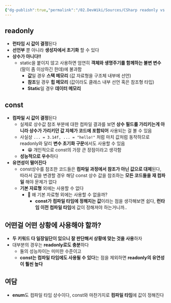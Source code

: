 ```yaml
---
{"dg-publish":true,"permalink":"/02.DevWiki/Sources/CSharp readonly vs const 차이와 특성 비교/"}
---
```


## readonly

* **런타임 시 값이 결정**된다
* **선언부** 뿐 아니라 **생성자에서 초기화** 할 수 있다
* **상수가 아니다!!**
	* static을 붙이지 않고 사용하면 엄연히 **객체와 생명주기를 함께하는 불변 변수**(말이 좀 이상하긴 한데)에 불과함
		* **값**일 경우 **스택 메모리** (값 자료형을 구조체 내부에 선언)
		* **참조**일 경우 **힙 메모리** (값이라도 클래스 내부 선언 혹은 참조형 타입)
		* **Static**일 경우 **데이터 메모리**
## const

* **컴파일 시 값이 결정**된다
	* 실제로 상수값 참조 부분에 대한 컴파일 결과를 보면 **상수 필드를 가리키는게 아니라 상수가 가리키던 값 자체가 코드에 포함되어** 사용되는 걸 볼 수 있음
	* 사실상 `... = 3.14f, ... = "hello!"` 처럼 마치 값처럼 동작하므로 readonly와 달리 **변수 초기화 구문**에서도 사용할 수 있음
    	* 😁 개인적으로 const의 가장 큰 장점이라고 생각함
	* **성능적으로 우수**하다
* **유연성이 떨어진다**
	* const상수를 참조한 코드들은 **컴파일 과정에서 참조가 아닌 값으로 대체**된다, 따라서 값을 변경할 경우 해당 const 상수 값을 참조하는 **모든 코드들을 재 컴파일** 해야 문제가 없다
	* **기본 자료형** 외에는 사용할 수 없다
		* 🤔 왜 기본 자료형 외에는 사용할 수 없을까?
			* **const가 컴파일 타임에 정해지는 값**이라는 점을 생각해보면 쉽다, **런타임 이전 컴파일 타임**에 값이 정해져야 하는거니까..

## 어떤걸 어떤 상황에 사용해야 할까?

* **두 키워드 다 일장일단이 있으니 잘 판단해서 상황에 맞는 것을 사용**하자
* 대부분의 경우는 **readonly로도 충분**하다
    * 둘의 성능차이는 미미한 수준이고
    * **const는 컴파일 타임에도 사용될 수 있다**는 점을 제외하면 **readonly의 유연성이 훨씬 높다**
## 여담

* **enum**도 컴파일 타임 상수이다, const와 마찬가지로 **컴파일 타임**에 값이 정해진다